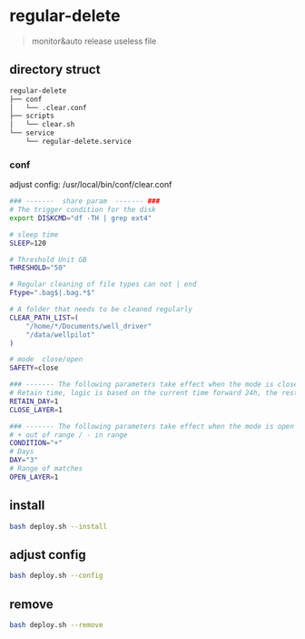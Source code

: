 # regular-delete

> monitor&auto release useless file

## directory struct
```bash
regular-delete
├── conf
│   └── .clear.conf
├── scripts
│   └── clear.sh
└── service
    └── regular-delete.service
```

### conf 
adjust config: /usr/local/bin/conf/clear.conf
```bash
### -------  share param  ------- ###
# The trigger condition for the disk
export DISKCMD="df -TH | grep ext4"

# sleep time
SLEEP=120

# Threshold Unit GB
THRESHOLD="50"

# Regular cleaning of file types can not | end
Ftype=".bag$|.bag.*$"

# A folder that needs to be cleaned regularly
CLEAR_PATH_LIST=(
    "/home/*/Documents/well_driver"
    "/data/wellpilot"
) 

# mode  close/open
SAFETY=close

### ------- The following parameters take effect when the mode is close ------- ###
# Retain time, logic is based on the current time forward 24h, the rest of the files are deleted
RETAIN_DAY=1
CLOSE_LAYER=1

### ------- The following parameters take effect when the mode is open ------- ###
# + out of range / - in range
CONDITION="+"
# Days
DAY="3"
# Range of matches
OPEN_LAYER=1
```

## install 
```bash
bash deploy.sh --install 
```
## adjust config
```bash
bash deploy.sh --config
```
## remove 
```bash
bash deploy.sh --remove
```
